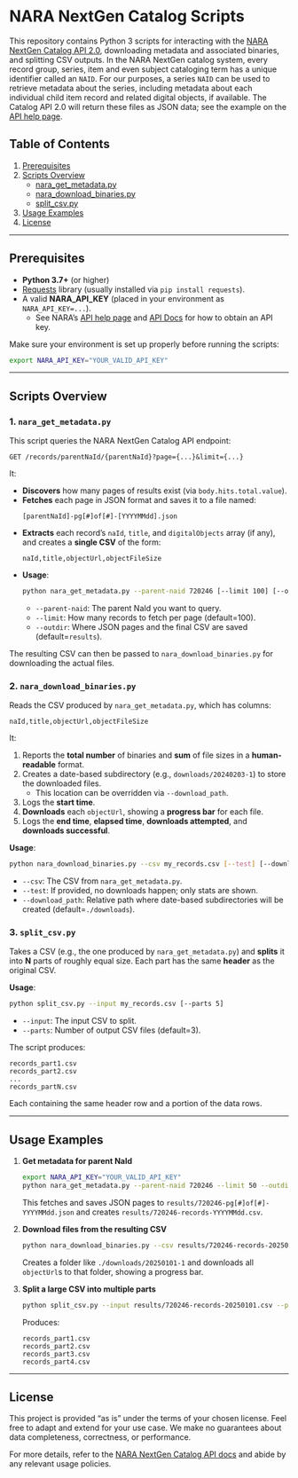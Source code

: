 # NARA NextGen Catalog Scripts

This repository contains Python 3 scripts for interacting with the [NARA NextGen Catalog API 2.0](https://catalog.archives.gov/api/v2/api-docs/), downloading metadata and associated binaries, and splitting CSV outputs. In the NARA NextGen catalog system, every record group, series, item and even subject cataloging term has a unique identifier called an `NAID`. For our purposes, a series `NAID` can be used to retrieve metadata about the series, including metadata about each individual child item record and related digital objects, if available. The Catalog API 2.0 will return these files as JSON data; see the example on the [API help page](https://www.archives.gov/research/catalog/help/api). 



## Table of Contents

1. [Prerequisites](#prerequisites)  
2. [Scripts Overview](#scripts-overview)  
   - [nara_get_metadata.py](#1-nara_get_metadatapy)  
   - [nara_download_binaries.py](#2-nara_download_binariespy)  
   - [split_csv.py](#3-split_csvpy)  
3. [Usage Examples](#usage-examples)  
4. [License](#license)  

---

## Prerequisites

- **Python 3.7+** (or higher)  
- [Requests](https://pypi.org/project/requests/) library (usually installed via `pip install requests`).  
- A valid **NARA_API_KEY** (placed in your environment as `NARA_API_KEY=...`).  
  - See NARA’s [API help page](https://www.archives.gov/research/catalog/help/api) and [API Docs](https://catalog.archives.gov/api/v2/api-docs/) for how to obtain an API key.

Make sure your environment is set up properly before running the scripts:
```bash
export NARA_API_KEY="YOUR_VALID_API_KEY"
```

---

## Scripts Overview

### 1. `nara_get_metadata.py`

This script queries the NARA NextGen Catalog API endpoint:
```
GET /records/parentNaId/{parentNaId}?page={...}&limit={...}
```
It:

- **Discovers** how many pages of results exist (via `body.hits.total.value`).  
- **Fetches** each page in JSON format and saves it to a file named:
  ```
  [parentNaId]-pg[#]of[#]-[YYYYMMdd].json
  ```
- **Extracts** each record’s `naId`, `title`, and `digitalObjects` array (if any), and creates a **single CSV** of the form:
  ```
  naId,title,objectUrl,objectFileSize
  ```
- **Usage**:
  ```bash
  python nara_get_metadata.py --parent-naid 720246 [--limit 100] [--outdir results]
  ```
  - `--parent-naid`: The parent NaId you want to query.  
  - `--limit`: How many records to fetch per page (default=100).  
  - `--outdir`: Where JSON pages and the final CSV are saved (default=`results`).

The resulting CSV can then be passed to `nara_download_binaries.py` for downloading the actual files.

### 2. `nara_download_binaries.py`

Reads the CSV produced by `nara_get_metadata.py`, which has columns:
```
naId,title,objectUrl,objectFileSize
```
It:

1. Reports the **total number** of binaries and **sum** of file sizes in a **human-readable** format.  
2. Creates a date-based subdirectory (e.g., `downloads/20240203-1`) to store the downloaded files.  
   - This location can be overridden via `--download_path`.  
3. Logs the **start time**.  
4. **Downloads** each `objectUrl`, showing a **progress bar** for each file.  
5. Logs the **end time**, **elapsed time**, **downloads attempted**, and **downloads successful**.

**Usage**:
```bash
python nara_download_binaries.py --csv my_records.csv [--test] [--download_path ./downloads]
```
- `--csv`: The CSV from `nara_get_metadata.py`.  
- `--test`: If provided, no downloads happen; only stats are shown.  
- `--download_path`: Relative path where date-based subdirectories will be created (default=`./downloads`).

### 3. `split_csv.py`

Takes a CSV (e.g., the one produced by `nara_get_metadata.py`) and **splits** it into **N** parts of roughly equal size. Each part has the same **header** as the original CSV.

**Usage**:
```bash
python split_csv.py --input my_records.csv [--parts 5]
```
- `--input`: The input CSV to split.  
- `--parts`: Number of output CSV files (default=3).

The script produces:
```
records_part1.csv
records_part2.csv
...
records_partN.csv
```
Each containing the same header row and a portion of the data rows.

---

## Usage Examples

1. **Get metadata for parent NaId**  
   ```bash
   export NARA_API_KEY="YOUR_VALID_API_KEY"
   python nara_get_metadata.py --parent-naid 720246 --limit 50 --outdir results
   ```
   This fetches and saves JSON pages to `results/720246-pg[#]of[#]-YYYYMMdd.json` and creates `results/720246-records-YYYYMMdd.csv`.

2. **Download files from the resulting CSV**  
   ```bash
   python nara_download_binaries.py --csv results/720246-records-20250101.csv
   ```
   Creates a folder like `./downloads/20250101-1` and downloads all `objectUrl`s to that folder, showing a progress bar.

3. **Split a large CSV into multiple parts**  
   ```bash
   python split_csv.py --input results/720246-records-20250101.csv --parts 4
   ```
   Produces:
   ```
   records_part1.csv
   records_part2.csv
   records_part3.csv
   records_part4.csv
   ```

---

## License

This project is provided “as is” under the terms of your chosen license. Feel free to adapt and extend for your use case. We make no guarantees about data completeness, correctness, or performance.  

For more details, refer to the [NARA NextGen Catalog API docs](https://catalog.archives.gov/api/v2/api-docs/) and abide by any relevant usage policies.
